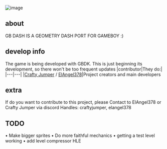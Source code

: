 ![image](https://github.com/ElAngel378/GBDASH/blob/main/.GitHub/artwork/logo.png)

## about

GB DASH IS A GEOMETRY DASH PORT FOR GAMEBOY :)

## develop info

The game is being developed with GBDK. This is just beginning its development, so there won't be too frequent updates
|contributor|They do:|
|---|---|
|[Crafty Jumper](https://github.com/crafty-jumper) / [ElAngel378](https://github.com/ElAngel378)|Project creators and main developers 

## extra

If do you want to contribute to this project, please 
Contact to ElAngel378 or Crafty Jumper via discord
Handles: craftyjumper, elangel378

## TODO
• Make bigger sprites
• Do more faithful mechanics
• getting a test level working
• add level compressor HLE

